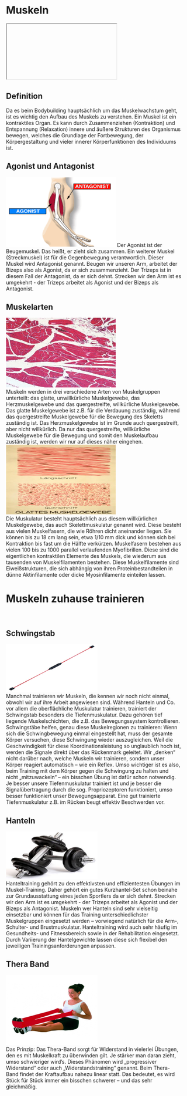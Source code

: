 <html>
<ul id="toc">
<h1>
Muskeln
</h1>
<body>
<iframe> width="560" height="315" src="https://www.youtube.com/embed/WGdNO2x_PWY?vq=hd720" frameborder="0" allowfullscreen></iframe>
<h2>Definition</h2>
Da es beim Bodybuilding hauptsächlich um das Muskelwachstum geht, ist es wichtig den Aufbau des Muskels zu verstehen.
Ein Muskel ist ein kontraktiles Organ. Es kann durch Zusammenziehen (Kontraktion) und Entspannung (Relaxation) innere und äußere Strukturen des Organismus bewegen, welches die Grundlage der Fortbewegung, der Körpergestaltung und vieler innerer Körperfunktionen des Individuums ist.
<h2>Agonist und Antagonist</h2>
<img src="agonistanta.gif" width="300" height="190" alt="agonist"/>  
Der Agonist  ist der Beugemuskel. Das heißt, er zieht sich zusammen. Ein weiterer Muskel (Streckmuskel) ist für die Gegenbewegung verantwortlich. Dieser Muskel wird Antagonist genannt. Beugen wir unseren Arm, arbeitet der Bizeps also als Agonist, da er sich zusammenzieht. Der Trizeps ist in diesem Fall der Antagonist, da er sich dehnt. Strecken wir den Arm ist es umgekehrt - der Trizeps arbeitet als Agonist und der Bizeps als Antagonist.
<br>
<h2>Muskelarten</h2>
<img src="steak.jpg" width="300" height="190" alt="steak"/>  
<br>
Muskeln werden in drei verschiedene Arten von Muskelgruppen unterteilt: das glatte, unwillkürliche Muskelgewebe, das Herzmuskelgewebe und das quergestreifte, willkürliche Muskelgewebe. Das glatte Muskelgewebe ist z.B. für die Verdauung zuständig, während das quergestreifte Muskelgewebe für die Bewegung des Skeletts zuständig ist. Das Herzmuskelgewebe ist im Grunde auch quergestreift, aber nicht willkürlich. Da nur das quergestreifte, willkürliche Muskelgewebe für die Bewegung und somit den Muskelaufbau zuständig ist, werden wir nur auf dieses näher eingehen.
<img src="glattes_muskelg.jpg" width="300" height="190" alt="glattes_muskelg"/>   
<br>
Die Muskulatur besteht hauptsächlich aus diesem willkürlichen Muskelgewebe, das auch Skelettmuskulatur genannt wird. Diese besteht aus vielen Muskelfasern, die wie Röhren dicht aneinander liegen. Sie können bis zu 18 cm lang sein, etwa 1/10 mm dick und können sich bei Kontraktion bis fast um die Hälfte verkürzen. Muskelfasern bestehen aus vielen 100 bis zu 1000 parallel verlaufenden Myofibrillen. Diese sind die eigentlichen kontraktilen Elemente des Muskels, die wiederum aus tausenden von Muskelfilamenten bestehen. Diese Muskelfilamente sind Eiweißstrukturen, die sich abhängig von ihren Proteinbestandteilen in dünne Aktinfilamente oder dicke Myosinfilamente einteilen lassen.
<h1>Muskeln zuhause trainieren </h1>
<br>
<h2> Schwingstab</h2>
<img src="schwingstab.jpg" width="250" height="130" alt="schwingstab"/> 
<br>
Manchmal trainieren wir Muskeln, die kennen wir noch nicht einmal, obwohl
wir auf ihre Arbeit angewiesen sind. Während Hanteln und Co. vor allem die oberflächliche
Muskulatur trainieren, trainiert der Schwingstab besonders die Tiefenmuskulatur. Dazu
gehören tief liegende Muskelschichten, die z.B. das Bewegungssystem kontrollieren.
Schwingstäbe helfen, genau diese Muskelregionen zu trainieren: Wenn sich die
Schwingbewegung einmal eingestellt hat, muss der gesamte Körper versuchen, diese
Schwingung wieder auszugleichen. Weil die Geschwindigkeit für diese Koordinationsleistung
so unglaublich hoch ist, werden die Signale direkt über das Rückenmark geleitet. Wir
„denken“ nicht darüber nach, welche Muskeln wir trainieren, sondern unser Körper reagiert
automatisch – wie ein Reflex. Umso wichtiger ist es also, beim Training mit dem Körper gegen
die Schwingung zu halten und nicht „mitzuwackeln“ – ein bisschen Übung ist dafür schon
notwendig.
Je besser unsere Tiefenmuskulatur trainiert ist und je besser die Signalübertragung durch die sog. Propriozeptoren
funktioniert, umso besser funktioniert unser Bewegungsapparat. Eine gut trainierte Tiefenmuskulatur z.B. im Rücken
beugt effektiv Beschwerden vor.
<br>
<h2>Hanteln</h2>
<img src="hanteln.jpg" width="250" height="130" alt="hanteln"/> 
<br>
Hanteltraining gehört zu den effektivsten und effizientesten Übungen im Muskel-Training. Daher gehört ein gutes Kurzhantel-Set schon beinahe zur Grundausstattung
eines jeden Sportlers da er sich dehnt. Strecken wir den Arm ist es umgekehrt - der Trizeps arbeitet als Agonist und der Bizeps als Antagonist. Muskeln wer
Hanteln sind sehr vielseitig einsetzbar und können für das Training
unterschiedlichster Muskelgruppen eingesetzt werden – vorwiegend natürlich für die
Arm-, Schulter- und Brustmuskulatur.
Hanteltraining wird auch sehr häufig im Gesundheits- und Fitnessbereich sowie in der
Rehabilitation eingesetzt. Durch Variierung der Hantelgewichte lassen diese sich
flexibel den jeweiligen Trainingsanforderungen anpassen.
<br>
<h2>Thera Band</h2>
<img src="TheraBand.jpg" width="250" height="190" alt="TheraBand"/> 
<br>
Das Prinzip: Das Thera-Band sorgt für Widerstand in vielerlei Übungen, den es mit
Muskelkraft zu überwinden gilt. Je stärker man daran zieht, umso schwieriger wird’s.
Dieses Phänomen wird „progressiver Widerstand“ oder auch „Widerstandstraining“ genannt.
Beim Thera-Band findet der Kraftaufbau nahezu linear statt. Das bedeutet, es wird Stück
für Stück immer ein bisschen schwerer – und das sehr gleichmäßig.
</body>

<html/>
